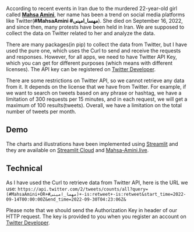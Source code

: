 According to recent events in Iran due to the murdered 22-year-old girl called [__Mahsa Amini__](https://en.wikipedia.org/wiki/Death_of_Mahsa_Amini), her name has been a trend on social media platforms like Twitter(__#MahsaAmini #مهسا_امینی__). She died on September 16, 2022, and since then, many protests have been held in Iran.
We are supposed to collect the data on Twitter related to her and analyze the data.

There are many packages(in pip) to collect the data from Twitter, but I have used the pure one, which uses the Curl to send and receive the requests and responses. However, for all apps, we need to have Twitter API Key, which you can get for different purposes (which means with different licenses). The API key can be registered on [Twitter Developer](https://developer.twitter.com/en/portal/dashboard).

There are some restrictions on Twitter API, so we cannot retrieve any data from it. It depends on the license that we have from Twitter. For example, if we want to search on tweets based on any phrase or hashtag, we have a limitation of 300 requests per 15 minutes, and in each request, we will get a maximum of 100 results(tweets). Overall, we have a limitation on the total number of tweets per month.

## Demo
The charts and illustrations have been implemented using [Streamlit](https://streamlit.io/) and they are available on [Streamlit Cloud](https://mahsaamini.streamlitapp.com/) and [Mahsa-Amini.live](http://mahsa-amini.live/).

## Technical

As I have used the Curl to retrieve data from Twitter API, here is the URL we use:
```https://api.twitter.com/2/tweets/counts/all?query=(#MahsaAmini+OR+#مهسا_امینی)+-is:retweet+-is:retweet&start_time=2022-09-14T00:00:00Z&end_time=2022-09-30T04:23:06Z&```

Please note that we should send the Authorization Key in header of our HTTP request. The key is provided to you when you register an account on [Twitter Developer](https://developer.twitter.com).
